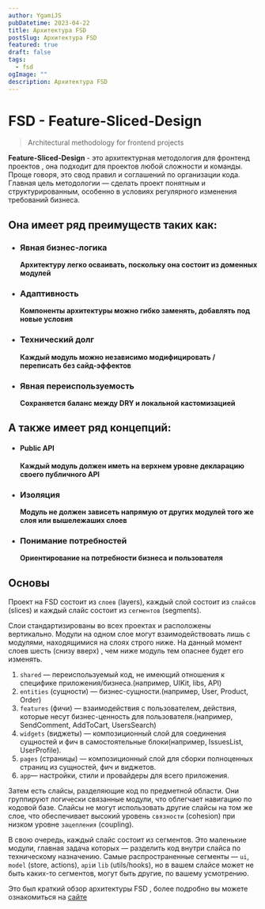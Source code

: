 ```yaml
---
author: YgamiJS
pubDatetime: 2023-04-22
title: Архитектура FSD
postSlug: Архитектура FSD
featured: true
draft: false
tags:
  - fsd
ogImage: ""
description: Архитектура FSD
---
```


# FSD - Feature-Sliced-Design

> Architectural methodology for frontend projects

**Feature-Sliced-Design** - это архитектурная методология для фронтенд проектов , она подходит для проектов любой сложности и команды. Проще говоря, это свод правил и соглашений по организации кода. Главная цель методологии — сделать проект понятным и структурированным, особенно в условиях регулярного изменения требований бизнеса.

## Она имеет ряд преимуществ таких как:

- ### Явная бизнес-логика

  **Архитектуру легко осваивать, поскольку она состоит из доменных модулей**

- ### Адаптивность

  **Компоненты архитектуры можно гибко заменять, добавлять под новые условия**

- ### Технический долг

  **Каждый модуль можно независимо модифицировать / переписать без сайд-эффектов**

- ### Явная переиспользуемость

  **Сохраняется баланс между DRY и локальной кастомизацией**

## А также имеет ряд концепций:

- #### Public API

  **Каждый модуль должен иметь на верхнем уровне декларацию своего публичного API**

- ### Изоляция

  **Модуль не должен зависеть напрямую от других модулей того же слоя или вышележаших слоев**

- ### Понимание потребностей

  **Ориентирование на потребности бизнеса и пользователя**

## Основы

Проект на FSD состоит из `слоев` (layers), каждый слой состоит из `слайсов` (slices) и каждый слайс состоит из `сегментов` (segments).

Слои стандартизированы во всех проектах и расположены вертикально. Модули на одном слое могут взаимодействовать лишь с модулями, находящимися на слоях строго ниже. На данный момент слоев шесть (снизу вверх) , чем ниже модуль тем опаснее будет его изменять.

1. `shared` — переиспользуемый код, не имеющий отношения к специфике приложения/бизнеса.(например, UIKit, libs, API)
2. `entities` (сущности) — бизнес-сущности.(например, User, Product, Order)
3. `features` (фичи) — взаимодействия с пользователем, действия, которые несут бизнес-ценность для пользователя.(например, SendComment, AddToCart, UsersSearch)
4. `widgets` (виджеты) — композиционный слой для соединения сущностей и фич в самостоятельные блоки(например, IssuesList, UserProfile).
5. `pages` (страницы) — композиционный слой для сборки полноценных страниц из сущностей, фич и виджетов.
6. `app`— настройки, стили и провайдеры для всего приложения.

Затем есть слайсы, разделяющие код по предметной области. Они группируют логически связанные модули, что облегчает навигацию по кодовой базе. Слайсы не могут использовать другие слайсы на том же слое, что обеспечивает высокий уровень `связности` (cohesion) при низком уровне `зацепления` (coupling).

В свою очередь, каждый слайс состоит из сегментов. Это маленькие модули, главная задача которых — разделить код внутри слайса по техническому назначению. Самые распространенные сегменты — `ui`, `model` (store, actions), `api`и `lib` (utils/hooks), но в вашем слайсе может не быть каких-то сегментов, могут быть другие, по вашему усмотрению.

Это был краткий обзор архитектуры FSD , более подробно вы можете ознакомиться на [сайте](https://feature-sliced.design/ru/)
